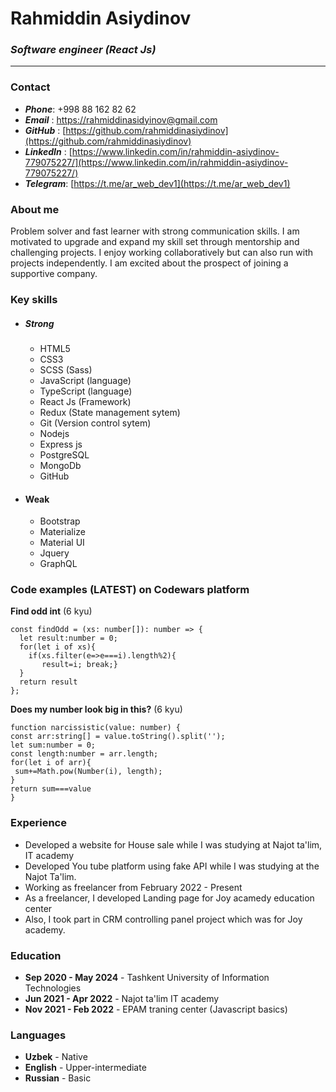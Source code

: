 # Rahmiddin Asiydinov 
### _Software engineer (React Js)_
---
### **Contact**
* **_Phone_**: +998 88 162 82 62
* **_Email_** : [https://rahmiddinasidyinov@gmail.com](https://rahmiddinasidyinov@gmail.com)
* **_GitHub_** : [https://github.com/rahmiddinasiydinov](https://github.com/rahmiddinasiydinov)
* **_LinkedIn_** : [https://www.linkedin.com/in/rahmiddin-asiydinov-779075227/](https://www.linkedin.com/in/rahmiddin-asiydinov-779075227/)
* **_Telegram_**: [https://t.me/ar_web_dev1](https://t.me/ar_web_dev1)
### About me
Problem solver and fast learner with strong communication skills. I am motivated to upgrade and expand my skill set through mentorship and challenging projects. I enjoy working collaboratively but can also run with projects independently. I am excited about the prospect of joining a supportive company.
### Key skills
   * ##### **Strong**
     * HTML5
     * CSS3
     * SCSS (Sass) 
     * JavaScript (language)
     * TypeScript (language)
     * React Js (Framework)
     * Redux (State management sytem)
     * Git (Version control sytem)
     * Nodejs
     * Express js
     * PostgreSQL
     * MongoDb
     * GitHub
  * #### Weak
    * Bootstrap
    * Materialize
    * Material UI
    * Jquery
    * GraphQL





### Code examples (LATEST) on Codewars platform
  **Find odd int** (6 kyu)
```
const findOdd = (xs: number[]): number => {
  let result:number = 0;
  for(let i of xs){
    if(xs.filter(e=>e===i).length%2){
       result=i; break;}
  }
  return result
};
```
  **Does my number look big in this?** (6 kyu)
  ```
  function narcissistic(value: number) {
  const arr:string[] = value.toString().split('');
  let sum:number = 0;
  const length:number = arr.length;
for(let i of arr){
   sum+=Math.pow(Number(i), length);
}
  return sum===value
}
  ```
  
### Experience
 * Developed a website for House sale while I was studying at Najot ta'lim, IT academy
 * Developed You tube platform using fake API while I was studying at the Najot Ta'lim.
 * Working as freelancer from February 2022 - Present
 * As a freelancer, I developed Landing page for Joy acamedy education center 
 * Also, I took part in CRM controlling panel project which was for Joy academy.


### Education
   *  **Sep 2020 - May 2024** - Tashkent University of Information Technologies
   *  **Jun 2021 - Apr 2022** - Najot ta'lim IT academy
   *  **Nov 2021 - Feb 2022** - EPAM traning center (Javascript basics)


### Languages
* **Uzbek** - Native
* **English** - Upper-intermediate
* **Russian** - Basic

